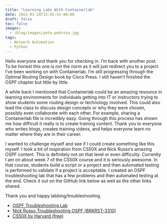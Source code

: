 ```yaml
---
title: "Learning Labs With Containerlab"
date: 2022-01-28T15:45:51-08:00
draft: false
toc: false
images:
  - /blog/images/pete-pedroza.jpg
tags:
  - Network Automation
  - Python
---
```


Hello everyone and thank you for checking in. I’m back with another post. To be honest this one is not the norm as it will just redirect you to a project I’ve been working on with Containerlab. I’m still progressing through the Optimal Routing Design book by Cisco Press. I still haven’t finished the OSPF chapter but little by little.

A while back I mentioned that Containerlab could be an amazing resource in learning environments for individuals getting into IT or instructors trying to show students some routing design or technology involved. This could also lead the class to discuss design concepts or why they were chosen, possibly even collaborate with each other. For example, sharing a Containerlab file is incredibly easy. Going through this process has shown me how difficult it really is to create training content. Thank you to everyone who writes blogs, creates training videos, and helps everyone learn no matter where they are in their career.

I wanted to challenge myself and see if I could create something like this myself. I took a bit of inspiration from CS50X and Nick Russo’s amazing OSPF content. This is definitely not on that level or even difficulty. Currently I am on about week 7 of the CS50X course and it is seriously awesome. In that course, students build a script or a project and then automated testing is performed to validate if a project is acceptable. I created an OSPF troubleshooting lab that has a few problems and then automated testing at the end. Check it out on the GitHub link below as well as the other links shared.

Thank you and happy labbing/troubleshooting.

- [OSPF Troubleshooting Lab](https://github.com/JulioPDX/learning_labs/tree/main/labs/ospf_tshoot/arista)
- [Nick Russo Troubleshooting OSPF (BRKRST-3310)](https://github.com/nickrusso42518/ospf_brkrst3310)
- [CS50X by Harvard (free)](https://cs50.harvard.edu/x/2022/)
